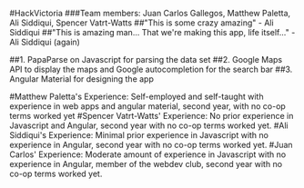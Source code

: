 #HackVictoria
###Team members: Juan Carlos Gallegos, Matthew Paletta, Ali Siddiqui, Spencer Vatrt-Watts
##"This is some crazy amazing" - Ali Siddiqui
##"This is amazing man... That we're making this app, life itself..." - Ali Siddiqui (again)

##1. PapaParse on Javascript for parsing the data set
##2. Google Maps API to display the maps and Google autocompletion for the search bar
##3. Angular Material for designing the app

#Matthew Paletta's Experience:
Self-employed and self-taught with experience in web apps and angular material, second year, with no co-op terms worked yet
#Spencer Vatrt-Watts' Experience:
No prior experience in Javascript and Angular, second year with no co-op terms worked yet.
#Ali Siddiqui's Experience:
Minimal prior experience in Javascript with no experience in Angular, second year with no co-op terms worked yet.
#Juan Carlos' Experience:
Moderate amount of experience in Javascript with no experience in Angular, member of the webdev club, second year with no co-op terms worked yet.

